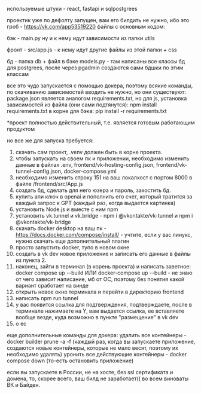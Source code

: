 используемые штуки - react, fastapi и sqlpostgrees

проектик уже по дефолту запущен, вам его билдить не нужно, ибо это гроб - https://vk.com/app53519220
файлы с основным кодом:

бэк - main.py ну и к нему идут зависимости из папки utils

фронт - src/app.js - к нему идут другие файлы из этой папки + css

бд - папка db + файл в бэке models.py - там написаны все классы бд для postgrees, после через pgadmin создаются сами бдшки по этим классам



все это чудо запускается с помощью докера, поэтому всякие команды, по скачиванию зависимостей вводить не нужно, но они существуют:
package.json является аналогом requirements.txt, но для js, установка зависимостей из файла (они сами подтянутся): npm install
requirements.txt в корне для бэка: pip install -r requirements.txt

*проект полностью действительный, т.е. является готовым работающим продуктом


но все же для запуска требуется:

1. скачать сам проект, .venv должен быть в корне проекта.
2. чтобы запускать на своем пк и приложении, необходимо изменить данные в файлах .env,  frontend/vk-hosting-config.json, frontend/vk-tunnel-config.json, docker-compose.yml
3. необходимо изменить строку 151 на ваш локалхост с портом 8000 в файле /frontend/src/App.js
4. создать бд, сделать для него юзера и пароль, захостить бд.
5. купить апи ключ в openai и пополнить его счет, который тратится за каждый запрос к GPT (каждый раз, когда выдается картинка)
6. установить Node.js и вместе с ним npm
7. установить vk.tunnel и vk.bridge - npm i @vkontakte/vk-tunnel и npm i @vkontakte/vk-bridge
8. скачать docker desktop на ваш пк - https://docs.docker.com/compose/install/ - учтите, если у вас линукс, нужно скачать еще дополнительный плагин
9. просто запустить docker, тупо в новом окне
10. создать в vk dev новое приложение и записать его данные в файлы из пункта 2.
11. наконец, зайти в терминал (в корень проекта) и написать заветное: docker compose up --build ИЛИ docker-compose up --build - не знаю от чего зависит написание, мб от ОС, поэтому без понятия какой вариант сработает на винде
12. открыть новое окно терминала и перейти в директорию frontend
13. написать npm run tunnel
14. у вас появится ссылка для подтверждения, подтверждаете, после в терминале нажимаете на Y, вам выдается ссылка, ее вставляете вообще везде, куда возможно в пункте "размещение" в vk dev
15. о ес


еще дополнительные команды для докера:
удалить все контейнеры - docker builder prune -a -f (каждый раз, когда вы запускаете приложение, создаются новые контейнеры, которые не мало весят, поэтому их необходимо удалять)
уронить все действующие контейнеры - docker compose down (то-есть остановить приложение)

если вы запускаете в России, не на хосте, без ssl сертификата и домена, то, скорее всего, ваш билд не заработает(( во всем виноваты ВК и Байден.


